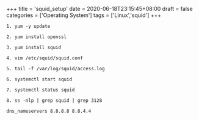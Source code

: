 +++
title = 'squid_setup'
date = 2020-06-18T23:15:45+08:00
draft = false
categories = ['Operating System']
tags = ['Linux','squid']
+++



    1. yum -y update
    
    2. yum install openssl
    
    3. yum install squid
    
    4. vim /etc/squid/squid.conf
    
    5. tail -f /var/log/squid/access.log
    
    6. systemctl start squid
    
    7. systemctl status squid
    
    8. ss -nlp | grep squid | grep 3128
    
    dns_nameservers 8.8.8.8 8.8.4.4
